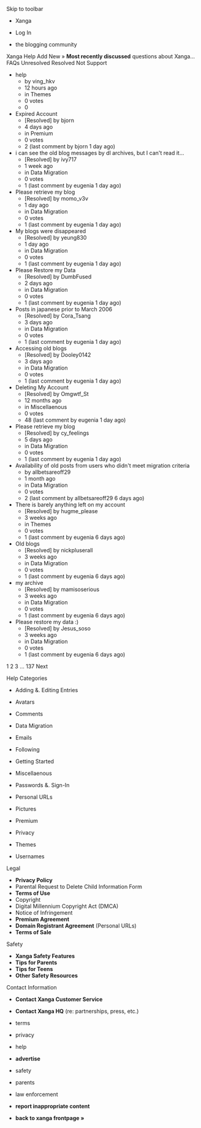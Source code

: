 Skip to toolbar

*   Xanga

*   Log In

*   the blogging community

Xanga Help Add New » **Most recently discussed** questions about Xanga… FAQs Unresolved Resolved Not Support

*   help
    *   by ving\_hkv
    *   12 hours ago
    *   in Themes
    *   0 votes
    *   0
*   Expired Account
    *   \[Resolved\] by bjorn
    *   4 days ago
    *   in Premium
    *   0 votes
    *   2 (last comment by bjorn 1 day ago)
*   i can see the old blog messages by dl archives, but I can't read it...
    *   \[Resolved\] by ivy717
    *   1 week ago
    *   in Data Migration
    *   0 votes
    *   1 (last comment by eugenia 1 day ago)
*   Please retrieve my blog
    *   \[Resolved\] by momo\_v3v
    *   1 day ago
    *   in Data Migration
    *   0 votes
    *   1 (last comment by eugenia 1 day ago)
*   My blogs were disappeared
    *   \[Resolved\] by yeung830
    *   1 day ago
    *   in Data Migration
    *   0 votes
    *   1 (last comment by eugenia 1 day ago)
*   Please Restore my Data
    *   \[Resolved\] by DumbFused
    *   2 days ago
    *   in Data Migration
    *   0 votes
    *   1 (last comment by eugenia 1 day ago)
*   Posts in japanese prior to March 2006
    *   \[Resolved\] by Cora\_Tsang
    *   3 days ago
    *   in Data Migration
    *   0 votes
    *   1 (last comment by eugenia 1 day ago)
*   Accessing old blogs
    *   \[Resolved\] by Dooley0142
    *   3 days ago
    *   in Data Migration
    *   0 votes
    *   1 (last comment by eugenia 1 day ago)
*   Deleting My Account
    *   \[Resolved\] by Omgwtf\_St
    *   12 months ago
    *   in Miscellaenous
    *   0 votes
    *   48 (last comment by eugenia 1 day ago)
*   Please retrieve my blog
    *   \[Resolved\] by cy\_feelings
    *   5 days ago
    *   in Data Migration
    *   0 votes
    *   1 (last comment by eugenia 1 day ago)
*   Availability of old posts from users who didn't meet migration criteria
    *   by allbetsareoff29
    *   1 month ago
    *   in Data Migration
    *   0 votes
    *   2 (last comment by allbetsareoff29 6 days ago)
*   There is barely anything left on my account
    *   \[Resolved\] by hugme\_please
    *   3 weeks ago
    *   in Themes
    *   0 votes
    *   1 (last comment by eugenia 6 days ago)
*   Old blogs
    *   \[Resolved\] by nickpluserall
    *   3 weeks ago
    *   in Data Migration
    *   0 votes
    *   1 (last comment by eugenia 6 days ago)
*   my archive
    *   \[Resolved\] by mamisoserious
    *   3 weeks ago
    *   in Data Migration
    *   0 votes
    *   1 (last comment by eugenia 6 days ago)
*   Please restore my data :)
    *   \[Resolved\] by Jesus\_soso
    *   3 weeks ago
    *   in Data Migration
    *   0 votes
    *   1 (last comment by eugenia 6 days ago)

1 2 3 ... 137 Next

Help Categories

*   Adding &. Editing Entries
*   Avatars
*   Comments
*   Data Migration
*   Emails
*   Following
*   Getting Started
*   Miscellaenous

*   Passwords &. Sign-In
*   Personal URLs
*   Pictures
*   Premium
*   Privacy
*   Themes
*   Usernames

Legal

*   **Privacy Policy**
*   Parental Request to Delete Child Information Form
*   **Terms of Use**
*   Copyright
*   Digital Millennium Copyright Act (DMCA)
*   Notice of Infringement
*   **Premium Agreement**
*   **Domain Registrant Agreement** (Personal URLs)
*   **Terms of Sale**

Safety

*   **Xanga Safety Features**
*   **Tips for Parents**
*   **Tips for Teens**
*   **Other Safety Resources**

Contact Information

*   **Contact Xanga Customer Service**
*   **Contact Xanga HQ** (re: partnerships, press, etc.)

*   terms
*   privacy
*   help
*   **advertise**

*   safety
*   parents
*   law enforcement
*   **report inappropriate content**

*   **back to xanga frontpage »**